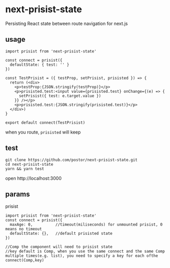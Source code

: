 # next-prisist-state
Persisting React state between route navigation for next.js

## usage

```
import prisist from 'next-prisist-state'

const connect = prisist({
  defaultState: { test: '' }
})

const TestPrisist = ({ testProp, setPrisist, prisisted }) => {
  return (<div>
    <p>testProp:{JSON.stringify(testProp)}</p>
    <p>prisisted.test:<input value={prisisted.test} onChange={(e) => {
      setPrisist({ test: e.target.value })
    }} /></p>
    <p>prisisted.test:{JSON.stringify(prisisted.test)}</p>
  </div>)
}

export default connect(TestPrisist)
```

when you route, `prisisted` will keep

## test

```
git clone https://github.com/postor/next-prisist-state.git
cd next-prisist-state
yarn && yarn test
```

open http://localhost:3000

## params

prisist

```
import prisist from 'next-prisist-state'
const connect = prisist({
  maxAge: 0,          //timeout(miliseconds) for unmounted prisist, 0 means no timeout
  defaultState: {},   //default prisisted state
})

//Comp the component will need to prisist state
//key default is Comp, when you use the same connect and the same Comp multiple times(e.g. list), you need to specify a key for each ofthe
connect(Comp,key)
```